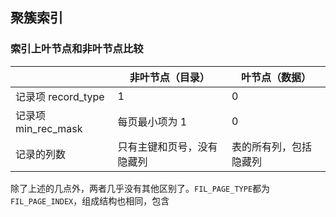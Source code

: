 ## 聚簇索引
### 索引上叶节点和非叶节点比较

|                  | 非叶节点（目录）      | 叶节点（数据）     |
| ---------------- | ------------- | ----------- |
| 记录项 record_type  | 1             | 0           |
| 记录项 min_rec_mask | 每页最小项为 1      | 0           |
| 记录的列数            | 只有主键和页号，没有隐藏列 | 表的所有列，包括隐藏列 |
除了上述的几点外，两者几乎没有其他区别了。`FIL_PAGE_TYPE`都为`FIL_PAGE_INDEX`，组成结构也相同，包含
